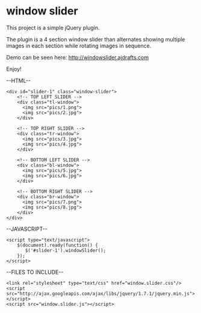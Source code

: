 # window slider

This project is a simple jQuery plugin.

The plugin is a 4 section window slider than alternates showing multiple images in each section while rotating images in sequence.

Demo can be seen here: http://windowslider.ajdrafts.com

Enjoy!


--HTML--

    <div id="slider-1" class="window-slider">
        <!-- TOP LEFT SLIDER -->
        <div class="tl-window">
          <img src="pics/1.png">
          <img src="pics/2.jpg">
        </div>
        
        <!-- TOP RIGHT SLIDER -->
        <div class="tr-window">
          <img src="pics/3.jpg">
          <img src="pics/4.jpg">
        </div>
        
        <!-- BOTTOM LEFT SLIDER -->
        <div class="bl-window">
          <img src="pics/5.jpg">
          <img src="pics/6.jpg">
        </div>
        
        <!-- BOTTOM RIGHT SLIDER -->
        <div class="br-window">
          <img src="pics/7.png">
          <img src="pics/8.jpg">
        </div>
    </div>


--JAVASCRIPT--

    <script type="text/javascript">
        $(document).ready(function() {
           $('#slider-1').windowSlider();
        }); 
    </script>


--FILES TO INCLUDE--

    <link rel="stylesheet" type="text/css" href="window.slider.css"/>
    <script src="http://ajax.googleapis.com/ajax/libs/jquery/1.7.1/jquery.min.js"></script>
    <script src="window.slider.js"></script>
